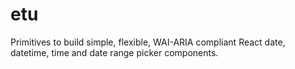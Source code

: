 # etu
Primitives to build simple, flexible, WAI-ARIA compliant React date, datetime, time and date range picker components.
